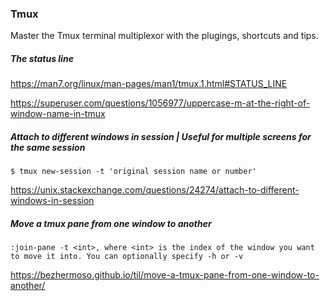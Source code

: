 ### Tmux
Master the Tmux terminal multiplexor with the plugings, shortcuts and tips.

##### The status line

https://man7.org/linux/man-pages/man1/tmux.1.html#STATUS_LINE

https://superuser.com/questions/1056977/uppercase-m-at-the-right-of-window-name-in-tmux

##### Attach to different windows in session | Useful for multiple screens for the same session
`$ tmux new-session -t 'original session name or number'`

https://unix.stackexchange.com/questions/24274/attach-to-different-windows-in-session

##### Move a tmux pane from one window to another
`:join-pane -t <int>, where <int> is the index of the window you want to move it into. You can optionally specify -h or -v`

https://bezhermoso.github.io/til/move-a-tmux-pane-from-one-window-to-another/

